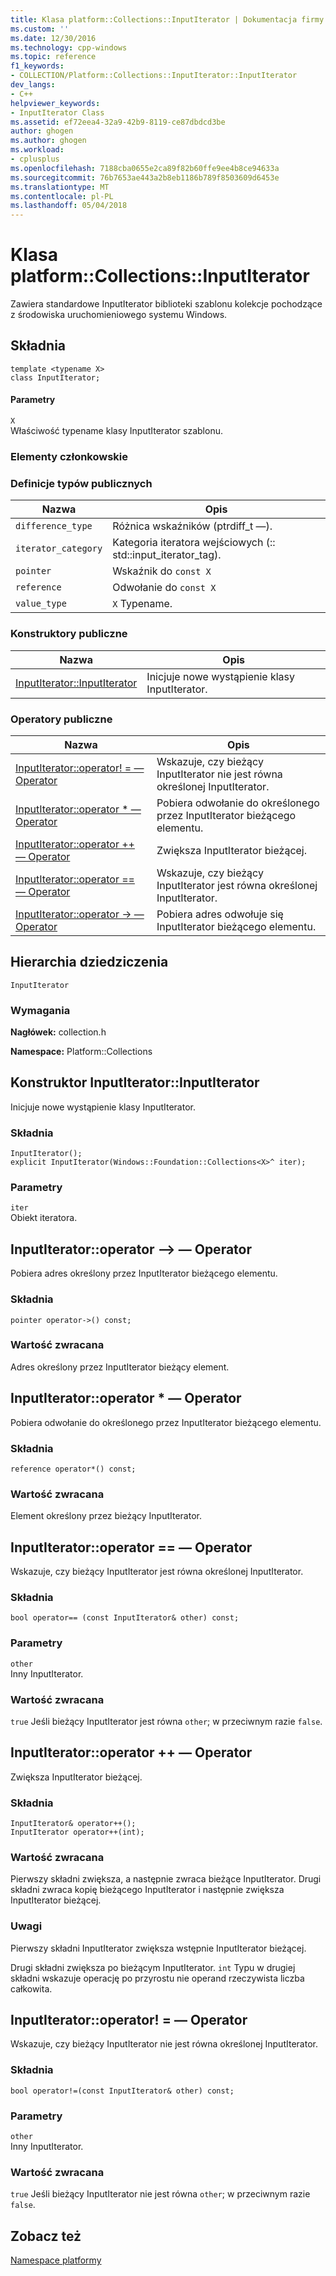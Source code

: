 ```yaml
---
title: Klasa platform::Collections::InputIterator | Dokumentacja firmy Microsoft
ms.custom: ''
ms.date: 12/30/2016
ms.technology: cpp-windows
ms.topic: reference
f1_keywords:
- COLLECTION/Platform::Collections::InputIterator::InputIterator
dev_langs:
- C++
helpviewer_keywords:
- InputIterator Class
ms.assetid: ef72eea4-32a9-42b9-8119-ce87dbdcd3be
author: ghogen
ms.author: ghogen
ms.workload:
- cplusplus
ms.openlocfilehash: 7188cba0655e2ca89f82b60ffe9ee4b8ce94633a
ms.sourcegitcommit: 76b7653ae443a2b8eb1186b789f8503609d6453e
ms.translationtype: MT
ms.contentlocale: pl-PL
ms.lasthandoff: 05/04/2018
---
```

# <a name="platformcollectionsinputiterator-class"></a>Klasa platform::Collections::InputIterator
Zawiera standardowe InputIterator biblioteki szablonu kolekcje pochodzące z środowiska uruchomieniowego systemu Windows.  
  
## <a name="syntax"></a>Składnia  
  
```  
template <typename X>  
class InputIterator;  
```  
  
#### <a name="parameters"></a>Parametry  
 `X`  
 Właściwość typename klasy InputIterator szablonu.  
  
### <a name="members"></a>Elementy członkowskie  
  
### <a name="public-typedefs"></a>Definicje typów publicznych  
  
|Nazwa|Opis|  
|----------|-----------------|  
|`difference_type`|Różnica wskaźników (ptrdiff_t —).|  
|`iterator_category`|Kategoria iteratora wejściowych (:: std::input_iterator_tag).|  
|`pointer`|Wskaźnik do `const X`|  
|`reference`|Odwołanie do `const X`|  
|`value_type`|`X` Typename.|  
  
### <a name="public-constructors"></a>Konstruktory publiczne  
  
|Nazwa|Opis|  
|----------|-----------------|  
|[InputIterator::InputIterator](#ctor)|Inicjuje nowe wystąpienie klasy InputIterator.|  
  
### <a name="public-operators"></a>Operatory publiczne  
  
|Nazwa|Opis|  
|----------|-----------------|  
|[InputIterator::operator! = — Operator](#operator-inequality)|Wskazuje, czy bieżący InputIterator nie jest równa określonej InputIterator.|  
|[InputIterator::operator * — Operator](#operator-decrement)|Pobiera odwołanie do określonego przez InputIterator bieżącego elementu.|  
|[InputIterator::operator ++ — Operator](#operator-increment)|Zwiększa InputIterator bieżącej.|  
|[InputIterator::operator == — Operator](#operator-equality)|Wskazuje, czy bieżący InputIterator jest równa określonej InputIterator.|  
|[InputIterator::operator -> — Operator](#operator-arrow)|Pobiera adres odwołuje się InputIterator bieżącego elementu.|  
  
## <a name="inheritance-hierarchy"></a>Hierarchia dziedziczenia  
 `InputIterator`  
  
### <a name="requirements"></a>Wymagania  
 **Nagłówek:** collection.h  
  
 **Namespace:** Platform::Collections  

## <a name="ctor"></a>  Konstruktor InputIterator::InputIterator
Inicjuje nowe wystąpienie klasy InputIterator.  
  
### <a name="syntax"></a>Składnia  
  
```  
InputIterator();  
explicit InputIterator(Windows::Foundation::Collections<X>^ iter);  
```  
  
### <a name="parameters"></a>Parametry  
 `iter`  
 Obiekt iteratora.  
  


## <a name="operator-arrow"></a>  InputIterator::operator —&gt; — Operator
Pobiera adres określony przez InputIterator bieżącego elementu.  
  
### <a name="syntax"></a>Składnia  
  
```  
pointer operator->() const;  
```  
  
### <a name="return-value"></a>Wartość zwracana  
 Adres określony przez InputIterator bieżący element.  
  


## <a name="operator-dereference"></a>  InputIterator::operator * — Operator
Pobiera odwołanie do określonego przez InputIterator bieżącego elementu.  
  
### <a name="syntax"></a>Składnia  
  
```  
reference operator*() const;  
```  
  
### <a name="return-value"></a>Wartość zwracana  
 Element określony przez bieżący InputIterator.  
  


## <a name="operator-equality"></a>  InputIterator::operator == — Operator
Wskazuje, czy bieżący InputIterator jest równa określonej InputIterator.  
  
### <a name="syntax"></a>Składnia  
  
```  
bool operator== (const InputIterator& other) const;  
```  
  
### <a name="parameters"></a>Parametry  
 `other`  
 Inny InputIterator.  
  
### <a name="return-value"></a>Wartość zwracana  
 `true` Jeśli bieżący InputIterator jest równa `other`; w przeciwnym razie `false`.  
  


## <a name="operator-increment"></a>  InputIterator::operator ++ — Operator
Zwiększa InputIterator bieżącej.  
  
### <a name="syntax"></a>Składnia  
  
```    
InputIterator& operator++();   
InputIterator operator++(int);  
```  
  
### <a name="return-value"></a>Wartość zwracana  
 Pierwszy składni zwiększa, a następnie zwraca bieżące InputIterator. Drugi składni zwraca kopię bieżącego InputIterator i następnie zwiększa InputIterator bieżącej.  
  
### <a name="remarks"></a>Uwagi  
 Pierwszy składni InputIterator zwiększa wstępnie InputIterator bieżącej.  
  
 Drugi składni zwiększa po bieżącym InputIterator. `int` Typu w drugiej składni wskazuje operację po przyrostu nie operand rzeczywista liczba całkowita.  
  


## <a name="operator-inequality"></a>  InputIterator::operator! = — Operator
Wskazuje, czy bieżący InputIterator nie jest równa określonej InputIterator.  
  
### <a name="syntax"></a>Składnia  
  
```  
bool operator!=(const InputIterator& other) const;  
```  
  
### <a name="parameters"></a>Parametry  
 `other`  
 Inny InputIterator.  
  
### <a name="return-value"></a>Wartość zwracana  
 `true` Jeśli bieżący InputIterator nie jest równa `other`; w przeciwnym razie `false`.   

  
## <a name="see-also"></a>Zobacz też  
 [Namespace platformy](platform-namespace-c-cx.md)